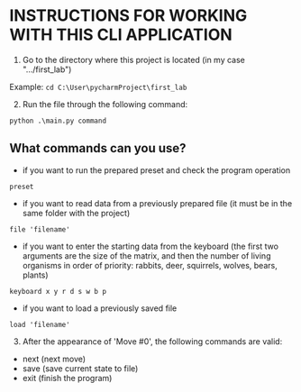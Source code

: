 INSTRUCTIONS FOR WORKING WITH THIS CLI APPLICATION
===================================================

1. Go to the directory where this project is located (in my case ".../first_lab")

Example: `cd C:\User\pycharmProject\first_lab`

2. Run the file through the following command:

`python .\main.py command`

What commands can you use?
--------------------------
+ if you want to run the prepared preset and check the program operation

`preset`

+ if you want to read data from a previously prepared file (it must be in the same folder with the project)

`file 'filename'`

+ if you want to enter the starting data from the keyboard (the first two arguments are the size of the matrix, 
and then the number of living organisms in order of priority: rabbits, deer, squirrels, wolves, bears, plants)

`keyboard x y r d s w b p`

+ if you want to load a previously saved file

`load 'filename'`

3. After the appearance of 'Move #0', the following commands are valid:
+ next (next move)
+ save (save current state to file)
+ exit (finish the program)
